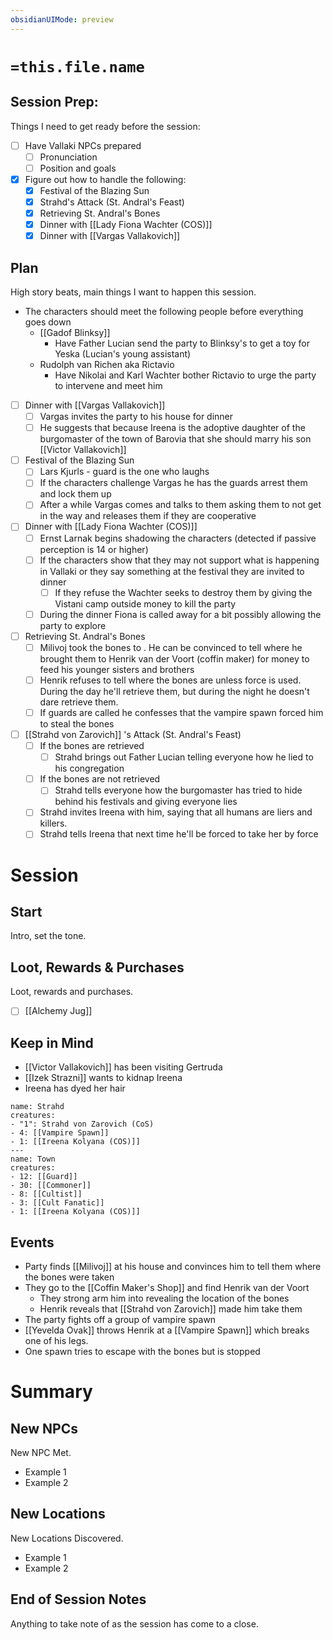```yaml
---
obsidianUIMode: preview
---  
```

# `=this.file.name`
## Session Prep:
Things I need to get ready before the session:
- [ ] Have Vallaki NPCs prepared
	- [ ] Pronunciation
	- [ ] Position and goals
- [x] Figure out how to handle the following:
	- [x] Festival of the Blazing Sun
	- [x] Strahd's Attack (St. Andral's Feast)
	- [x] Retrieving St. Andral's Bones
	- [x] Dinner with [[Lady Fiona Wachter (COS)]] 
	- [x] Dinner with [[Vargas Vallakovich]] 

## Plan
High story beats, main things I want to happen this session.
- The characters should meet the following people before everything goes down
	- [[Gadof Blinksy]] 
		- Have Father Lucian send the party to Blinksy's to get a toy for Yeska (Lucian's young assistant)
	- Rudolph van Richen aka Rictavio
		- Have Nikolai and Karl Wachter bother Rictavio to urge the party to intervene and meet him
- [ ] Dinner with [[Vargas Vallakovich]] 
	- [ ] Vargas invites the party to his house for dinner
	- [ ] He suggests that because Ireena is the adoptive daughter of the burgomaster of the town of Barovia that she should marry his son [[Victor Vallakovich]] 
- [ ] Festival of the Blazing Sun
	- [ ] Lars Kjurls - guard is the one who laughs
	- [ ] If the characters challenge Vargas he has the guards arrest them and lock them up
	- [ ] After a while Vargas comes and talks to them asking them to not get in the way and releases them if they are cooperative
- [ ] Dinner with [[Lady Fiona Wachter (COS)]] 
	- [ ] Ernst Larnak begins shadowing the characters (detected if passive perception is 14 or higher)
	- [ ] If the characters show that they may not support what is happening in Vallaki or they say something at the festival they are invited to dinner
		- [ ] If they refuse the Wachter seeks to destroy them by giving the Vistani camp outside money to kill the party
	- [ ] During the dinner Fiona is called away for a bit possibly allowing the party to explore
- [ ] Retrieving St. Andral's Bones
	- [ ] Milivoj took the bones to . He can be convinced to tell where he brought them to Henrik van der Voort (coffin maker) for money to feed his younger sisters and brothers
	- [ ] Henrik refuses to tell where the bones are unless force is used. During the day he'll retrieve them, but during the night he doesn't dare retrieve them.
	- [ ] If guards are called he confesses that the vampire spawn forced him to steal the bones
- [ ] [[Strahd von Zarovich]] 's Attack (St. Andral's Feast)
	- [ ] If the bones are retrieved
		- [ ] Strahd brings out Father Lucian telling everyone how he lied to his congregation
	- [ ] If the bones are not retrieved 
		- [ ] Strahd tells everyone how the burgomaster has tried to hide behind his festivals and giving everyone lies
	- [ ] Strahd invites Ireena with him, saying that all humans are liers and killers.
	- [ ] Strahd tells Ireena that next time he'll be forced to take her by force

# Session
## Start
Intro, set the tone.

## Loot, Rewards & Purchases
Loot, rewards and purchases.
- [ ] [[Alchemy Jug]] 

## Keep in Mind
- [[Victor Vallakovich]]  has been visiting Gertruda
- [[Izek Strazni]] wants to kidnap Ireena
- Ireena has dyed her hair
```encounter-table
name: Strahd
creatures:
- "1": Strahd von Zarovich (CoS)
- 4: [[Vampire Spawn]] 
- 1: [[Ireena Kolyana (COS)]] 
---
name: Town
creatures:
- 12: [[Guard]]
- 30: [[Commoner]]
- 8: [[Cultist]]
- 3: [[Cult Fanatic]] 
- 1: [[Ireena Kolyana (COS)]] 
```

## Events
- Party finds [[Milivoj]]  at his house and convinces him to tell them where the bones were taken
- They go to the [[Coffin Maker's Shop]] and find Henrik van der Voort 
	- They strong arm him into revealing the location of the bones
	- Henrik reveals that [[Strahd von Zarovich]] made him take them
- The party fights off a group of vampire spawn
- [[Yevelda Ovak]] throws Henrik at a [[Vampire Spawn]]  which breaks one of his legs.
- One spawn tries to escape with the bones but is stopped

# Summary
## New NPCs
New NPC Met.
- Example 1
- Example 2

## New Locations
New Locations Discovered.
- Example 1
- Example 2

## End of Session Notes
Anything to take note of as the session has come to a close.